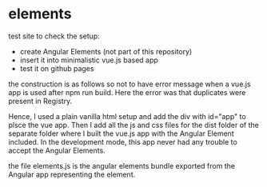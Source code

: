 # elements

test site to check the setup:
  - create Angular Elements (not part of this repository)
  - insert it into minimalistic vue.js based app
  - test it on github pages
  
the construction is as follows so not to have error message when a vue.js app 
is used after npm run build. Here the error was that duplicates were present in Registry.

Hence, I used a plain vanilla html setup and add the div with id="app" to plsce the vue app.
Then I add all the js and css files for the dist folder of the separate folder where I built 
the vue.js app with the Angular Element included. In the development mode, this app never had 
any trouble to accept the Angular Elements.

the file elements.js is the angular elements bundle exported from the Angular app representing the element.

